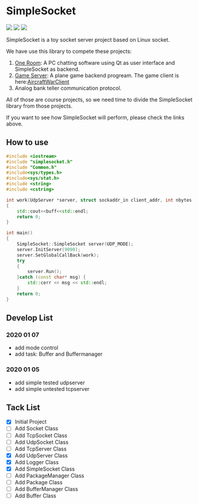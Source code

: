 # SimpleSocket

![](https://img.shields.io/badge/status-on%20develop-orange) 
![](https://img.shields.io/badge/language-c++-green.svg)
![](https://img.shields.io/github/last-commit/aptxous/SimpleServer)

SimpleSocket is a toy socket server project based on Linux socket.

We have use this library to compete these projects:

1. [One Room](https://github.com/kagaya85/OneRoom): A PC chatting software using Qt as user interface and SimpleSocket as backend.
2. [Game Server](https://github.com/TaihouDaisuki/GameSever): A plane game backend progream. The game client is here:[AircraftWarClient](https://github.com/kagaya85/AircraftWarClient)
3. Analog bank teller communication protocol. 

All of those are course projects, so we need time to divide the SimpleSocket library from those projects.

If you want to see how SimpleSocket will perform, please check the links above.

## How to use

```c++
#include <iostream>
#include "simplesocket.h"
#include "Common.h"
#include<sys/types.h> 
#include<sys/stat.h>
#include <string>
#include <cstring>

int work(UdpServer *server, struct sockaddr_in client_addr, int nbytes, char *buff)
{
    std::cout<<buff<<std::endl;
    return 0;
}

int main()
{
    SimpleSocket::SimpleSocket server(UDP_MODE);
    server.InitServer(9090);
    server.SetGlobalCallBack(work);
    try
    {
        server.Run();
    }catch (const char* msg) {
        std::cerr << msg << std::endl;
    }
    return 0;
}
```

## Develop List
### 2020 01 07
* add mode control
* add task: Buffer and Buffermanager

### 2020 01 05
* add simple tested udpserver
* add simple untested tcpserver

## Tack List

- [x] Initial Project
- [ ] Add Socket Class
- [ ] Add TcpSocket Class
- [ ] Add UdpSocket Class
- [ ] Add TcpServer Class
- [x] Add UdpServer Class
- [x] Add Logger Class
- [x] Add SimpleSocket Class
- [ ] Add PackageManager Class
- [ ] Add Package Class
- [ ] Add BufferManager Class
- [ ] Add Buffer Class
